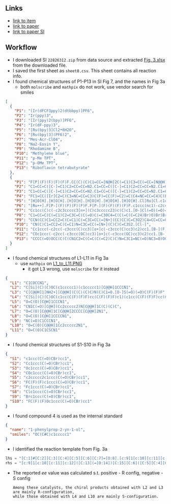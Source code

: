 
## Links
- [link to item](https://github.com/orgs/open-reaction-database/projects/3/views/1?pane=issue&itemId=47463309)
- [link to paper](https://doi.org/10.1038/s41467-023-42446-5)
- [link to paper SI](https://static-content.springer.com/esm/art%3A10.1038%2Fs41467-023-42446-5/MediaObjects/41467_2023_42446_MOESM1_ESM.pdf)

## Workflow
- I downloaded SI `22826312.zip` from data source and extracted [Fig. 3.xlsx](Fig.%203.xlsx) from the downloaded file.
- I saved the first sheet as `sheet0.csv`. This sheet contains all reaction info.
- I found chemical structures of P1-P13 in SI Fig 7, and the names in Fig 3a
  - both `molscribe` and `mathpix` do not work, use vendor search for smiles
```json
[
  {
    "P1": "[Ir(dFCF3ppy)2(dtbbpy)]PF6",
    "P2": "Ir(ppy)3",
    "P3": "[Ir(ppy)2(bpy)]PF6",
    "P4": "Ir(dF-ppy)3",
    "P5": "[Ru(bpy)3]Cl2•6H2O",
    "P6": "[Ru(bpy)3](PF6)2",
    "P7": "Mes-Acr-ClO4",
    "P8": "Na2-Eosin Y",
    "P9": "Rhodamine B",
    "P10": "Methylene blue",
    "P11": "p-Me TPT",
    "P12": "p-OMe TPT",
    "P13": "Riboflavin tetrabutyrate"
  },
  {
    "P1": "F[P](F)(F)(F)(F)F.CC(C)(C)C1=CC=[N@H]2C(=C1)C3=CC(=CC=[N@@H]3[Ir]2456c7cc(F)cc(F)c7C8=CC=C(C=[N]48)C(F)(F)F)C(C)(C)C.Fc9cc(F)c(C%10=[N]5C=C(C=C%10)C(F)(F)F)c6c9",
    "P2": "C1=CC=C([C-]=C1)C2=CC=CC=N2.C1=CC=C([C-]=C1)C2=CC=CC=N2.C1=CC=C([C-]=C1)C2=CC=CC=N2.[Ir+3]",
    "P3": "C1=CC=C([C-]=C1)C2=CC=CC=N2.C1=CC=C([C-]=C1)C2=CC=CC=N2.C1=CC=NC(=C1)C2=CC=CC=N2.F[P-](F)(F)(F)(F)F.[Ir+3]",
    "P4": "FC1=CC([Ir]C2=C(C3=NC=CC=C3)C(F)=CC(F)=C2)=C(C4=NC=CC=C4)C(F)=C1.FC5=CC(F)=CC=C5C6=NC=CC=C6",
    "P5": "[H]O[H].[H]O[H].[H]O[H].[H]O[H].[H]O[H].[H]O[H].Cl[Ru]Cl.c1ccc(nc1)-c2ccccn2.c3ccc(nc3)-c4ccccn4.c5ccc(nc5)-c6ccccn6",
    "P6": "[Ru++].F[P-](F)(F)(F)(F)F.F[P-](F)(F)(F)(F)F.c1ccc(nc1)-c2ccccn2.c3ccc(nc3)-c4ccccn4.c5ccc(nc5)-c6ccccn6",
    "P7": "Cc1cc(C)c(-c2c3ccccc3[n+](C)c3ccccc23)c(C)c1.[O-]Cl(=O)(=O)=O",
    "P8": "C1=CC=C(C(=C1)C2=C3C=C(C(=O)C(=C3OC4=C(C(=C(C=C24)Br)O)Br)Br)Br)C(=O)O.[Na].[Na]",
    "P9": "CCN(CC)C1=CC2=C(C=C1)C(=C3C=CC(=[N+](CC)CC)C=C3O2)C4=CC=CC=C4C(=O)O.[Cl-]",
    "P10": "CN(C)C1=CC2=C(C=C1)N=C3C=CC(=[N+](C)C)C=C3S2.[Cl-]",
    "P11": "Cc1ccc(-c2cc(-c3ccc(C)cc3)[o+]c(-c3ccc(C)cc3)c2)cc1.[B-](F)(F)(F)F",
    "P12": "COc1ccc(-c2cc(-c3ccc(OC)cc3)[o+]c(-c3ccc(OC)cc3)c2)cc1.[B-](F)(F)(F)F",
    "P13": "CCCC(=O)OCC(C(C(CN1C2=C(C=C(C(=C2)C)C)N=C3C1=NC(=O)NC3=O)OC(=O)CCC)OC(=O)CCC)OC(=O)CCC"
  }
]
```
- I found chemical structures of L1-L11 in Fig 3a
  - use `mathpix` on [L1_to_L11.PNG](L1_to_L11.PNG)
    - it got L3 wrong, use `molscribe` for it instead
```json
{
  "L1": "C1COCCN1",
  "L2": "C[Si](C)(C)OC(c1ccccc1)(c1ccccc1)[C@@H]1CCCN1",
  "L3": "C[C@@H]1[NH2+][C@@H](C(C)(C)C)N(C)C1=O.[O-]S(=O)(=O)C(F)(F)F",
  "L4": "C[Si](C)(C)OC(c1cc(C(F)(F)F)cc(C(F)(F)F)c1)(c1cc(C(F)(F)F)cc(C(F)(F)F)c1)[C@H]1CCCN1",
  "L5": "O=C(O)[C@H]1CCCN1",
  "L6": "CN1C(=O)[C@H](Cc2ccccc2)N[C@@H]1C(C)(C)C",
  "L7": "O=C(O)[C@@H]1C[C@@H]2CCCC[C@@H]2N1",
  "L8": "O=C(O)[C@H]1CCCCN1",
  "L9": "NC(=O)C1CCCN1",
  "L10": "O=C(O)[C@@H]1Cc2ccccc2N1",
  "L11": "O=C(O)C1CSCN1"
}
```
- I found chemical structures of S1-S10 in Fig 3a
```json
{
  "S1": "c1ccc(C(=O)CBr)cc1",
  "S2": "Cc1ccc(C(=O)CBr)cc1",
  "S3": "Oc1ccc(C(=O)CBr)cc1",
  "S4": "COc1ccc(C(=O)CBr)cc1",
  "S5": "c2ccccc2c1ccc(C(=O)CBr)cc1",
  "S6": "FC(F)(F)c1ccc(C(=O)CBr)cc1",
  "S7": "Fc1ccc(C(=O)CBr)cc1",
  "S8": "Clc1ccc(C(=O)CBr)cc1",
  "S9": "Brc1ccc(C(=O)CBr)cc1",
  "S10": "FC(F)(F)Oc1ccc(C(=O)CBr)cc1"
}
```
- I found compound 4 is used as the internal standard
```json
{
  "name": "1-phenylprop-2-yn-1-ol",
  "smiles": "OC(C#C)c1ccccc1"
}
```
- I identified the reaction template from Fig. 3a
```python
lhs = "[C:1]#[C:2][C:3][C:4][C:5][C:6][C:7]=[O:8].[c:9]1[c:10][c:11][c:12]([C:13](=[O:14])[C:15][Br:16])[c:17][c:18]1"
rhs = "[c:9]1[c:10][c:11][c:12]([C:13](=[O:14])[C:15][C:6]([C:5][C:4][C:3][C:2]#[C:1])([C:7]=[O:8]))[c:17][c:18]1"
```
- The reported *ee* value was calculated s.t. positive - R config, negative - S config
  ```text
  Among these catalysts, the chiral products obtained with L2 and L3 are mainly R-configuration, 
  while those obtained with L4 and L10 are mainly S-configuration.
  ```